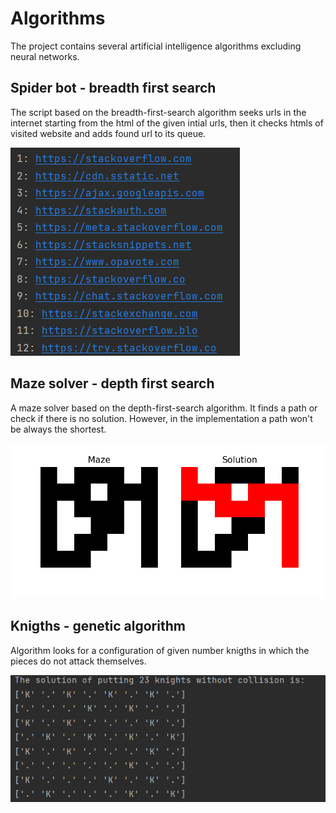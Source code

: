 # Algorithms

 The project contains several artificial intelligence algorithms excluding neural networks.

## Spider bot - breadth first search

The script based on the breadth-first-search algorithm seeks urls in the internet starting from the html of the given intial urls, then it checks htmls of visited website and adds found url to its queue.

![alt text](https://github.com/KornelWitkowski/AI-Algorithms/blob/main/readme_imgs/WebSpider_img.png)

## Maze solver - depth first search

A maze solver based on the depth-first-search algorithm. It finds a path or check if there is no solution. However, in the implementation a path won't be always the shortest.

![alt text](https://github.com/KornelWitkowski/AI-Algorithms/blob/main/readme_imgs/maze_img.png)

## Knigths - genetic algorithm

Algorithm looks for a configuration of given number knigths in which the pieces do not attack themselves.

![alt text](https://github.com/KornelWitkowski/AI-Algorithms/blob/main/readme_imgs/knights.png)
